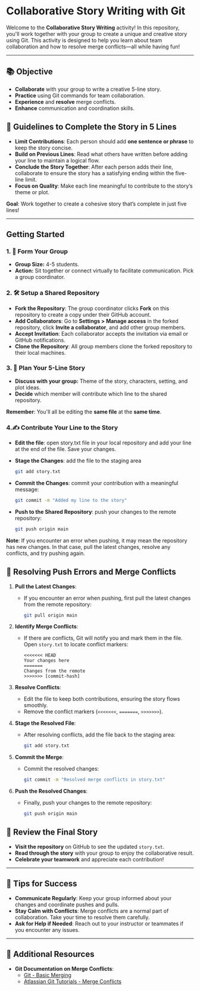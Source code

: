 # Collaborative Story Writing with Git

Welcome to the **Collaborative Story Writing** activity! In this repository, you'll work together with your group to create a unique and creative story using Git. This activity is designed to help you learn about team collaboration and how to resolve merge conflicts—all while having fun!

---

## 📚 **Objective**

- **Collaborate** with your group to write a creative 5-line story.
- **Practice** using Git commands for team collaboration.
- **Experience** and **resolve** merge conflicts.
- **Enhance** communication and coordination skills.

## 📏 Guidelines to Complete the Story in 5 Lines

- **Limit Contributions**: Each person should add **one sentence or phrase** to keep the story concise.
- **Build on Previous Lines**: Read what others have written before adding your line to maintain a logical flow.
- **Conclude the Story Together**: After each person adds their line, collaborate to ensure the story has a satisfying ending within the five-line limit.
- **Focus on Quality**: Make each line meaningful to contribute to the story’s theme or plot.

**Goal**: Work together to create a cohesive story that’s complete in just five lines!

---
## **Getting Started**
### 1. 👥 Form Your Group
- **Group Size:** 4-5 students. 
- **Action:** Sit together or connect virtually to facilitate communication. Pick a group coordinator.



### 2. 🛠️ **Setup a Shared Repository**

- **Fork the Repository**: The group coordinator clicks **Fork** on this repository to create a copy under their GitHub account.
- **Add Collaborators**: Go to **Settings > Manage access** in the forked repository, click **Invite a collaborator**, and add other group members.
- **Accept Invitation**: Each collaborator accepts the invitation via email or GitHub notifications.
- **Clone the Repository**: All group members clone the forked repository to their local machines.

### 3. 📝 **Plan Your 5-Line Story**

- **Discuss with your group:** Theme of the story, characters, setting, and plot ideas.
- **Decide** which member will contribute which line to the shared repository.

**Remember**: You'll all be editing the **same file** at the **same time**.

### 4.✍️ **Contribute Your Line to the Story**

- **Edit the file**: open story.txt file in your local repository and add your line at the end of the file. Save your changes.
- **Stage the Changes**: add the file to the staging area
     ```bash
     git add story.txt
     ```

- **Commit the Changes**: commit your contribution with a meaningful message:
     ```bash
     git commit -m "Added my line to the story"
     ```

- **Push to the Shared Repository**: push your changes to the remote repository:
     ```bash
     git push origin main
     ```

**Note**: If you encounter an error when pushing, it may mean the repository has new changes. In that case, pull the latest changes, resolve any conflicts, and try pushing again.

## 🔄 Resolving Push Errors and Merge Conflicts

1. **Pull the Latest Changes**:
   - If you encounter an error when pushing, first pull the latest changes from the remote repository:
     ```bash
     git pull origin main
     ```

2. **Identify Merge Conflicts**:
   - If there are conflicts, Git will notify you and mark them in the file. Open `story.txt` to locate conflict markers:
     ```plaintext
     <<<<<<< HEAD
     Your changes here
     =======
     Changes from the remote
     >>>>>>> [commit-hash]
     ```

3. **Resolve Conflicts**:
   - Edit the file to keep both contributions, ensuring the story flows smoothly.
   - Remove the conflict markers (`<<<<<<<`, `=======`, `>>>>>>>`).

4. **Stage the Resolved File**:
   - After resolving conflicts, add the file back to the staging area:
     ```bash
     git add story.txt
     ```

5. **Commit the Merge**:
   - Commit the resolved changes:
     ```bash
     git commit -m "Resolved merge conflicts in story.txt"
     ```

6. **Push the Resolved Changes**:
   - Finally, push your changes to the remote repository:
     ```bash
     git push origin main
     ```

## 🎉 Review the Final Story

- **Visit the repository** on GitHub to see the updated `story.txt`.
- **Read through the story** with your group to enjoy the collaborative result.
- **Celebrate your teamwork** and appreciate each contribution!

---

## 🤝 Tips for Success

- **Communicate Regularly**: Keep your group informed about your changes and coordinate pushes and pulls.
- **Stay Calm with Conflicts**: Merge conflicts are a normal part of collaboration. Take your time to resolve them carefully.
- **Ask for Help if Needed**: Reach out to your instructor or teammates if you encounter any issues.

---

## 📖 Additional Resources

- **Git Documentation on Merge Conflicts**:
  - [Git - Basic Merging](https://git-scm.com/book/en/v2/Git-Branching-Basic-Branching-and-Merging)
  - [Atlassian Git Tutorials - Merge Conflicts](https://www.atlassian.com/git/tutorials/using-branches/merge-conflicts)

